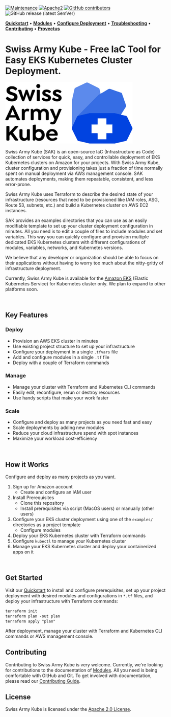 [![Maintenance](https://img.shields.io/maintenance/yes/2020?style=for-the-badge)]()
[![Apache2](https://img.shields.io/badge/license-Apache2-green.svg?style=for-the-badge)](https://www.apache.org/licenses/LICENSE-2.0)
[![GitHub contributors](https://img.shields.io/github/contributors/provectus/swiss-army-kube?style=for-the-badge)](https://github.com/provectus/swiss-army-kube/graphs/contributors)
![GitHub release (latest SemVer)](https://img.shields.io/github/v/release/provectus/swiss-army-kube?style=for-the-badge)

<!-- Swiss-Army-Kube_README -->
**[Quickstart](./QUICKSTART.md)** • **[Modules](./modules/README.md)** • **[Configure Deployment](./examples/common/CONFIGURE.md)** • **[Troubleshooting](./docs/TROUBLESHOOTING.md)** • **[Contributing](./CONTRIBUTING.md)** • **[Provectus](https://provectus.com/)**


# Swiss Army Kube - Free IaC Tool for Easy EKS Kubernetes Cluster Deployment.  


<img src="./images/swiss-arky-kube-logo.jpg" width="400px" alt="logo"/>&nbsp;

Swiss Army Kube (SAK) is an open-source IaC (Infrastructure as Code) collection of services for quick, easy, and controllable deployment of EKS Kubernetes clusters on Amazon for your projects. With Swiss Army Kube, cluster configuration and provisioning takes just a fraction of time normally spent on manual deployment via AWS management console. SAK automates deployments, making them repeatable, consistent, and less error-prone.

Swiss Army Kube uses Terraform to describe the desired state of your infrastructure (resources that need to be provisioned like IAM roles, ASG, Route 53, subnets, etc.) and build a Kubernetes cluster on AWS EC2 instances.   

SAK provides an examples directories that you can use as an easily modifiable template to set up your cluster deployment configuration in minutes. All you need is to edit a couple of files to include modules and set variables. This way you can quickly configure and provision multiple dedicated EKS Kubernetes clusters with different configurations of modules, variables, networks, and Kubernetes versions.

We believe that any developer or organization should be able to focus on their applications without having to worry too much about the nitty-gritty of infrastructure deployment.

Currently, Swiss Army Kube is available for the [Amazon EKS](https://aws.amazon.com/eks/) (Elastic Kubernetes Service) for Kubernetes cluster only. We plan to expand to other platforms soon. 

<br>

## Key Features

### Deploy

* Provision an AWS EKS cluster in minutes
* Use existing project structure to set up your infrastructure
* Configure your deployment in a single `.tfvars` file
* Add and configure modules in a single `.tf` file 
* Deploy with a couple of Terraform commands

### Manage

* Manage your cluster with Terraform and Kubernetes CLI commands
* Easily edit, reconfigure, rerun or destroy resources
* Use handy scripts that make your work faster 

### Scale

* Configure and deploy as many projects as you need fast and easy
* Scale deployments by adding new modules
* Reduce your cloud infrastructure spend with spot instances 
* Maximize your workload cost-efficiency 

<br>

## How it Works

Configure and deploy as many projects as you want. 

1. Sign up for Amazon account
   + Create and configure an IAM user
2. Install Prerequisites
   + Clone this repository
   + Install prerequisites via script (MacOS users) or manually (other users)
3. Configure your EKS cluster deployment using one of the `examples/` directories as a project template
   + Configure modules 
4. Deploy your EKS Kubernetes cluster with Terraform commands
5. Configure `kubectl` to manage your Kubernetes cluster 
6. Manage your EKS Kubernetes cluster and deploy your containerized apps on it
<br>

## Get Started

Visit our [Quickstart](./QUICKSTART.md) to install and configure prerequisites, set up your project deployment with desired modules and configurations in `*.tf` files, and deploy your infrastructure with Terraform commands:

``` 
terraform init
terraform plan -out plan
terraform apply "plan"
```  

After deployment, manage your cluster with Terraform and Kubernetes CLI commands or AWS management console.
<br>


## Contributing

Contributing to Swiss Army Kube is very welcome. Currently, we're looking for contributions to the documentation of [Modules](./modules). All you need is being comfortable with GitHub and Git. To get involved with documentation, please read our
[Contributing Guide](./CONTRIBUTING.md).
<br>


## License

Swiss Army Kube is licensed under the [Apache 2.0 License](https://www.apache.org/licenses/LICENSE-2.0.txt).
